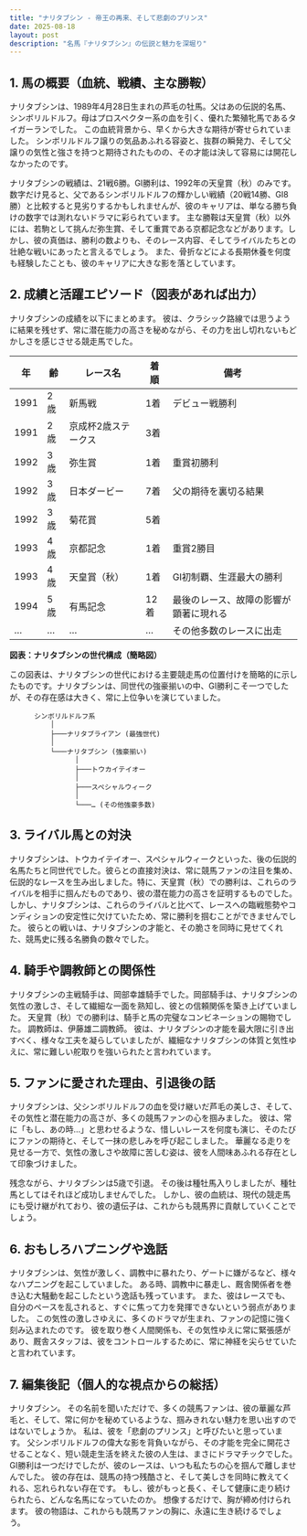```yaml
---
title: "ナリタブシン - 帝王の再来、そして悲劇のプリンス"
date: 2025-08-18
layout: post
description: "名馬『ナリタブシン』の伝説と魅力を深堀り"
---
```


## 1. 馬の概要（血統、戦績、主な勝鞍）

ナリタブシンは、1989年4月28日生まれの芦毛の牡馬。父はあの伝説的名馬、シンボリルドルフ。母はプロスペクター系の血を引く、優れた繁殖牝馬であるタイガーランでした。  この血統背景から、早くから大きな期待が寄せられていました。  シンボリルドルフ譲りの気品あふれる容姿と、抜群の瞬発力、そして父譲りの気性と強さを持つと期待されたものの、その才能は決して容易には開花しなかったのです。

ナリタブシンの戦績は、21戦6勝。GI勝利は、1992年の天皇賞（秋）のみです。  数字だけ見ると、父であるシンボリルドルフの輝かしい戦績（20戦14勝、GI8勝）と比較すると見劣りするかもしれませんが、彼のキャリアは、単なる勝ち負けの数字では測れないドラマに彩られています。  主な勝鞍は天皇賞（秋）以外には、若駒として挑んだ弥生賞、そして重賞である京都記念などがあります。しかし、彼の真価は、勝利の数よりも、そのレース内容、そしてライバルたちとの壮絶な戦いにあったと言えるでしょう。  また、骨折などによる長期休養を何度も経験したことも、彼のキャリアに大きな影を落としています。


## 2. 成績と活躍エピソード（図表があれば出力）

ナリタブシンの成績を以下にまとめます。  彼は、クラシック路線では思うように結果を残せず、常に潜在能力の高さを秘めながら、その力を出し切れないもどかしさを感じさせる競走馬でした。

| 年 | 齢 | レース名           | 着順 | 備考                                   |
|----|----|--------------------|-----|----------------------------------------|
| 1991 | 2歳 | 新馬戦             | 1着 | デビュー戦勝利                          |
| 1991 | 2歳 | 京成杯2歳ステークス | 3着 |                                        |
| 1992 | 3歳 | 弥生賞             | 1着 | 重賞初勝利                             |
| 1992 | 3歳 | 日本ダービー         | 7着 | 父の期待を裏切る結果                   |
| 1992 | 3歳 | 菊花賞             | 5着 |                                        |
| 1993 | 4歳 | 京都記念           | 1着 | 重賞2勝目                             |
| 1993 | 4歳 | 天皇賞（秋）       | 1着 | GI初制覇、生涯最大の勝利               |
| 1994 | 5歳 | 有馬記念           | 12着 |  最後のレース、故障の影響が顕著に現れる |
| …  | …  | …                 | …   |  その他多数のレースに出走              |


**図表：ナリタブシンの世代構成（簡略図）**

この図表は、ナリタブシンの世代における主要競走馬の位置付けを簡略的に示したものです。ナリタブシンは、同世代の強豪揃いの中、GI勝利こそ一つでしたが、その存在感は大きく、常に上位争いを演じていました。


```
      シンボリルドルフ系
          │
          ├───ナリタブライアン (最強世代)
          │
          └───ナリタブシン (強豪揃い)
                │
                ├───トウカイテイオー
                │
                ├───スペシャルウィーク
                │
                └───… (その他強豪多数)

```


## 3. ライバル馬との対決

ナリタブシンは、トウカイテイオー、スペシャルウィークといった、後の伝説的名馬たちと同世代でした。彼らとの直接対決は、常に競馬ファンの注目を集め、伝説的なレースを生み出しました。特に、天皇賞（秋）での勝利は、これらのライバルを相手に掴んだものであり、彼の潜在能力の高さを証明するものでした。  しかし、ナリタブシンは、これらのライバルと比べて、レースへの臨戦態勢やコンディションの安定性に欠けていたため、常に勝利を掴むことができませんでした。  彼らとの戦いは、ナリタブシンの才能と、その脆さを同時に見せてくれた、競馬史に残る名勝負の数々でした。


## 4. 騎手や調教師との関係性

ナリタブシンの主戦騎手は、岡部幸雄騎手でした。岡部騎手は、ナリタブシンの気性の激しさ、そして繊細な一面を熟知し、彼との信頼関係を築き上げていました。  天皇賞（秋）での勝利は、騎手と馬の完璧なコンビネーションの賜物でした。  調教師は、伊藤雄二調教師。  彼は、ナリタブシンの才能を最大限に引き出すべく、様々な工夫を凝らしていましたが、繊細なナリタブシンの体質と気性ゆえに、常に難しい舵取りを強いられたと言われています。


## 5. ファンに愛された理由、引退後の話

ナリタブシンは、父シンボリルドルフの血を受け継いだ芦毛の美しさ、そして、その気性と潜在能力の高さが、多くの競馬ファンの心を掴みました。  彼は、常に「もし、あの時…」と思わせるような、惜しいレースを何度も演じ、そのたびにファンの期待と、そして一抹の悲しみを呼び起こしました。  華麗なる走りを見せる一方で、気性の激しさや故障に苦しむ姿は、彼を人間味あふれる存在として印象づけました。

残念ながら、ナリタブシンは5歳で引退。  その後は種牡馬入りしましたが、種牡馬としてはそれほど成功しませんでした。  しかし、彼の血統は、現代の競走馬にも受け継がれており、彼の遺伝子は、これからも競馬界に貢献していくことでしょう。


## 6. おもしろハプニングや逸話

ナリタブシンは、気性が激しく、調教中に暴れたり、ゲートに嫌がるなど、様々なハプニングを起こしていました。  ある時、調教中に暴走し、厩舎関係者を巻き込む大騒動を起こしたという逸話も残っています。  また、彼はレースでも、自分のペースを乱されると、すぐに焦って力を発揮できないという弱点がありました。  この気性の激しさゆえに、多くのドラマが生まれ、ファンの記憶に強く刻み込まれたのです。  彼を取り巻く人間関係も、その気性ゆえに常に緊張感があり、厩舎スタッフは、彼をコントロールするために、常に神経を尖らせていたと言われています。


## 7. 編集後記（個人的な視点からの総括）

ナリタブシン。  その名前を聞いただけで、多くの競馬ファンは、彼の華麗な芦毛と、そして、常に何かを秘めているような、掴みきれない魅力を思い出すのではないでしょうか。  私は、彼を「悲劇のプリンス」と呼びたいと思っています。  父シンボリルドルフの偉大な影を背負いながら、その才能を完全に開花させることなく、短い競走生活を終えた彼の人生は、まさにドラマチックでした。  GI勝利は一つだけでしたが、彼のレースは、いつも私たちの心を掴んで離しませんでした。  彼の存在は、競馬の持つ残酷さと、そして美しさを同時に教えてくれる、忘れられない存在です。  もし、彼がもっと長く、そして健康に走り続けられたら、どんな名馬になっていたのか。  想像するだけで、胸が締め付けられます。  彼の物語は、これからも競馬ファンの胸に、永遠に生き続けるでしょう。
